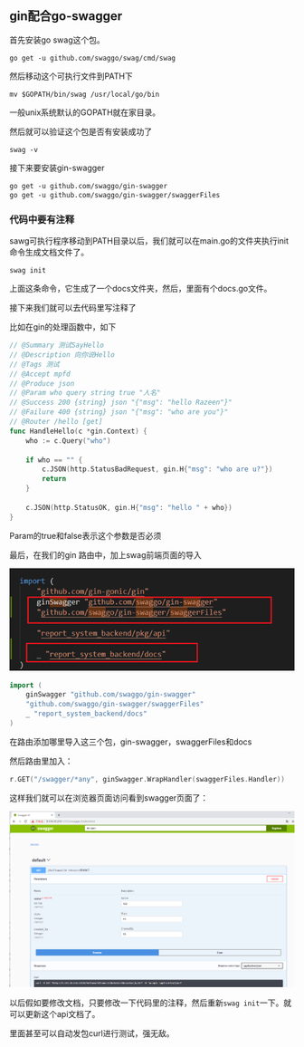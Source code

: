 ## gin配合go-swagger

首先安装go swag这个包。

```
go get -u github.com/swaggo/swag/cmd/swag
```

然后移动这个可执行文件到PATH下

```
mv $GOPATH/bin/swag /usr/local/go/bin
```

一般unix系统默认的GOPATH就在家目录。

然后就可以验证这个包是否有安装成功了

```
swag -v
```



接下来要安装gin-swagger

```
go get -u github.com/swaggo/gin-swagger
go get -u github.com/swaggo/gin-swagger/swaggerFiles
```



### 代码中要有注释

sawg可执行程序移动到PATH目录以后，我们就可以在main.go的文件夹执行init命令生成文档文件了。

```
swag init
```

上面这条命令，它生成了一个docs文件夹，然后，里面有个docs.go文件。

接下来我们就可以去代码里写注释了

比如在gin的处理函数中，如下

```go
// @Summary 测试SayHello
// @Description 向你说Hello
// @Tags 测试
// @Accept mpfd
// @Produce json
// @Param who query string true "人名"
// @Success 200 {string} json "{"msg": "hello Razeen"}"
// @Failure 400 {string} json "{"msg": "who are you"}"
// @Router /hello [get]
func HandleHello(c *gin.Context) {
	who := c.Query("who")

	if who == "" {
		c.JSON(http.StatusBadRequest, gin.H{"msg": "who are u?"})
		return
	}

	c.JSON(http.StatusOK, gin.H{"msg": "hello " + who})
}
```

Param的true和false表示这个参数是否必须

最后，在我们的gin 路由中，加上swag前端页面的导入

![1587007011022](image/1587007011022.png)



```go
import (
	ginSwagger "github.com/swaggo/gin-swagger"
	"github.com/swaggo/gin-swagger/swaggerFiles"
	_ "report_system_backend/docs"
)
```



在路由添加哪里导入这三个包，gin-swagger，swaggerFiles和docs

然后路由里加入：

```go
r.GET("/swagger/*any", ginSwagger.WrapHandler(swaggerFiles.Handler))
```



这样我们就可以在浏览器页面访问看到swagger页面了：

![1587007168311](image/1587007168311.png)



以后假如要修改文档，只要修改一下代码里的注释，然后重新`swag init`一下。就可以更新这个api文档了。

里面甚至可以自动发包curl进行测试，强无敌。